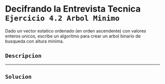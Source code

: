 # Decifrando la Entrevista Tecnica  `Ejercicio 4.2 Arbol Minimo`

Dado un vector estatico ordenado (en orden ascendente) con valores enteros unicos, escribe un algoritmo para crear un arbol binario de busqueda con altura minima.

## `Descripcion`

---

## `Solucion`
